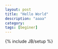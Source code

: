 ```yaml
---
layout: post
title: "Hello World"
description: "aaaa"
category: 
tags: [beginer]
---
```

{% include JB/setup %}
